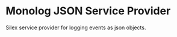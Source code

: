 Monolog JSON Service Provider
=============================

Silex service provider for logging events as json objects.
